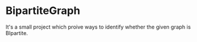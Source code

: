 # BipartiteGraph
 It's a small project which proive ways to identify whether the given graph is BIpartite.
